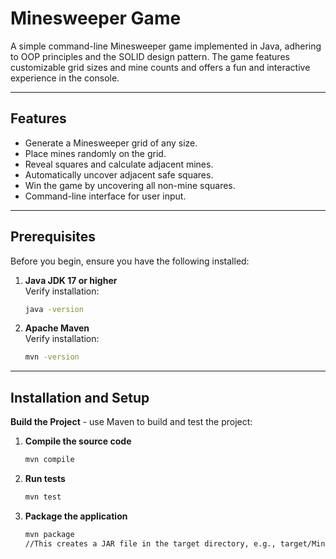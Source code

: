 # Minesweeper Game

A simple command-line Minesweeper game implemented in Java, adhering to OOP principles and the SOLID design pattern. The game features customizable grid sizes and mine counts and offers a fun and interactive experience in the console.

---

## Features

- Generate a Minesweeper grid of any size.
- Place mines randomly on the grid.
- Reveal squares and calculate adjacent mines.
- Automatically uncover adjacent safe squares.
- Win the game by uncovering all non-mine squares.
- Command-line interface for user input.

---

## Prerequisites

Before you begin, ensure you have the following installed:

1. **Java JDK 17 or higher**  
   Verify installation:
   ```bash
   java -version

2. **Apache Maven**  
   Verify installation:
   ```bash
   mvn -version

---

## Installation and Setup

**Build the Project** - use Maven to build and test the project:

1. **Compile the source code**
    ```bash 
    mvn compile

2. **Run tests**
   ```bash
   mvn test
   
3. **Package the application**
   ```bash
   mvn package
   //This creates a JAR file in the target directory, e.g., target/MineSweeper-1.0-SNAPSHOT.jar
